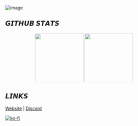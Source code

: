![image](https://github.com/NotGhex/NotGhex/assets/69035887/3ff278dd-0410-488c-9ee2-f6f41a83e641)


## 𝙂𝙄𝙏𝙃𝙐𝘽 𝙎𝙏𝘼𝙏𝙎

<h4 align="center">
  <img height="155" src="https://github-readme-stats.vercel.app/api?username=notghex&show_icons=true&theme=dracula&hide_border=true&locale=en">
  <img height="155" src="https://github-readme-stats.vercel.app/api/top-langs?username=notghex&show_icons=true&langs_count=6&theme=dracula&hide_border=true&locale=en&layout=compact">
</h4>

## 𝙇𝙄𝙉𝙆𝙎
[Website](https://ghex.is-a.dev) | [Discord](https://discordapp.com/users/749120018771345488)

[![ko-fi](https://ko-fi.com/img/githubbutton_sm.svg)](https://ko-fi.com/Y8Y761QZ8)
<!-- :3 -->
